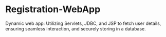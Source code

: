 # Registration-WebApp
 Dynamic web app: Utilizing Servlets, JDBC, and JSP to fetch user details, ensuring seamless interaction, and securely storing in a database.
